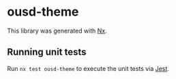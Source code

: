 # ousd-theme

This library was generated with [Nx](https://nx.dev).

## Running unit tests

Run `nx test ousd-theme` to execute the unit tests via [Jest](https://jestjs.io).
